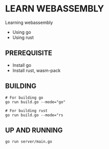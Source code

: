 # LEARN WEBASSEMBLY

Learning webassembly
* Using go
* Using rust

## PREREQUISITE
* Install go
* Install rust, wasm-pack

## BUILDING
```
# For building go
go run build.go --mode="go"

# For building rust
go run build.go --mode="rs
```

## UP AND RUNNING
```
go run server/main.go
```